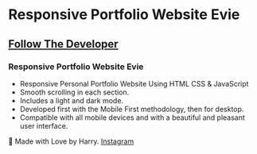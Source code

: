# Responsive Portfolio Website Evie
## [Follow The Developer](https://instagram.com/harry._.hoyle)
### Responsive Portfolio Website Evie

- Responsive Personal Portfolio Website Using HTML CSS & JavaScript
- Smooth scrolling in each section.
- Includes a light and dark mode.
- Developed first with the Mobile First methodology, then for desktop.
- Compatible with all mobile devices and with a beautiful and pleasant user interface.

💙 Made with Love by Harry. [Instagram](https://www.instagram.com/harry._.hoyle)


